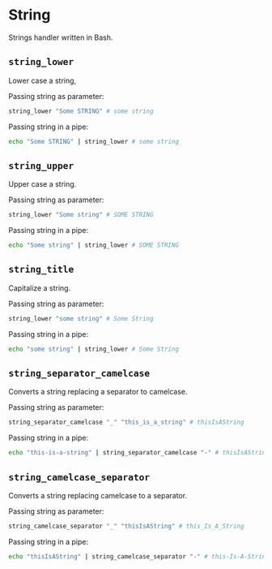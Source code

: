 String
======

Strings handler written in Bash.

`string_lower`
--------------

Lower case a string,

Passing string as parameter:
````bash
string_lower "Some STRING" # some string
````

Passing string in a pipe:
````bash
echo "Some STRING" | string_lower # some string
````

`string_upper`
--------------

Upper case a string.

Passing string as parameter:
````bash
string_lower "Some string" # SOME STRING
````

Passing string in a pipe:
````bash
echo "Some string" | string_lower # SOME STRING
````

`string_title`
--------------

Capitalize a string.

Passing string as parameter:
````bash
string_lower "some string" # Some String
````

Passing string in a pipe:
````bash
echo "some string" | string_lower # Some String
````

`string_separator_camelcase`
----------------------------

Converts a string replacing a separator to camelcase.


Passing string as parameter:
````bash
string_separator_camelcase "_" "this_is_a_string" # thisIsAString
````

Passing string in a pipe:
````bash
echo "this-is-a-string" | string_separator_camelcase "-" # thisIsAString
````

`string_camelcase_separator`
----------------------------

Converts a string replacing camelcase to a separator.


Passing string as parameter:
````bash
string_camelcase_separator "_" "thisIsAString" # this_Is_A_String
````

Passing string in a pipe:
````bash
echo "thisIsAString" | string_camelcase_separator "-" # this-Is-A-String
````
